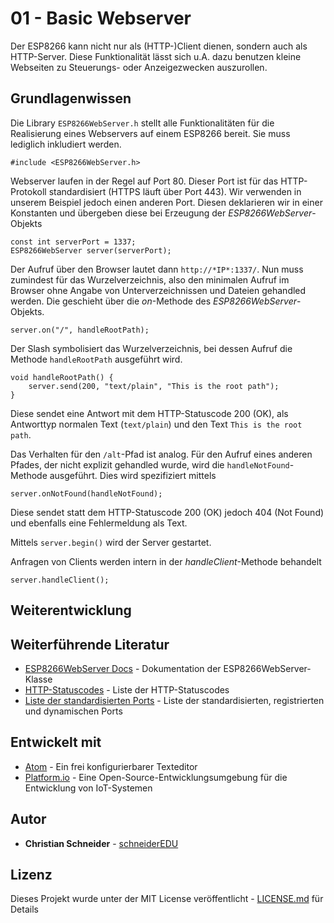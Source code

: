 # 01 - Basic Webserver

Der ESP8266 kann nicht nur als (HTTP-)Client dienen, sondern auch als HTTP-Server. Diese Funktionalität lässt sich u.A. dazu benutzen kleine Webseiten zu Steuerungs- oder Anzeigezwecken auszurollen.

## Grundlagenwissen

Die Library `ESP8266WebServer.h` stellt alle Funktionalitäten für die Realisierung eines Webservers auf einem ESP8266 bereit. Sie muss lediglich inkludiert werden.

```
#include <ESP8266WebServer.h>
```

Webserver laufen in der Regel auf Port 80. Dieser Port ist für das HTTP-Protokoll standardisiert (HTTPS läuft über Port 443). Wir verwenden in unserem Beispiel jedoch einen anderen Port. Diesen deklarieren wir in einer Konstanten und übergeben diese bei Erzeugung der *ESP8266WebServer*-Objekts

```
const int serverPort = 1337;
ESP8266WebServer server(serverPort);
```

Der Aufruf über den Browser lautet dann `http://*IP*:1337/`.
Nun muss zumindest für das Wurzelverzeichnis, also den minimalen Aufruf im Browser ohne Angabe von Unterverzeichnissen und Dateien gehandled werden. Die geschieht über die *on*-Methode des *ESP8266WebServer*-Objekts.

```
server.on("/", handleRootPath);
```

Der Slash symbolisiert das Wurzelverzeichnis, bei dessen Aufruf die Methode `handleRootPath` ausgeführt wird.

```
void handleRootPath() {
    server.send(200, "text/plain", "This is the root path");
}
```

Diese sendet eine Antwort mit dem HTTP-Statuscode 200 (OK), als Antworttyp normalen Text (`text/plain`) und den Text `This is the root path`.

Das Verhalten für den `/alt`-Pfad ist analog. Für den Aufruf eines anderen Pfades, der nicht explizit gehandled wurde, wird die `handleNotFound`-Methode ausgeführt. Dies wird spezifiziert mittels

```
server.onNotFound(handleNotFound);
```

Diese sendet statt dem HTTP-Statuscode 200 (OK) jedoch 404 (Not Found) und ebenfalls eine Fehlermeldung als Text.

Mittels `server.begin()` wird der Server gestartet.

Anfragen von Clients werden intern in der *handleClient*-Methode behandelt

```
server.handleClient();
```

## Weiterentwicklung



## Weiterführende Literatur

* [ESP8266WebServer Docs](https://links2004.github.io/Arduino/d3/d58/class_e_s_p8266_web_server.html) - Dokumentation der ESP8266WebServer-Klasse
* [HTTP-Statuscodes](https://de.wikipedia.org/wiki/HTTP-Statuscode) - Liste der HTTP-Statuscodes
* [Liste der standardisierten Ports](https://de.wikipedia.org/wiki/Liste_der_standardisierten_Ports) - Liste der standardisierten, registrierten und dynamischen Ports

## Entwickelt mit

* [Atom](https://atom.io/) - Ein frei konfigurierbarer Texteditor
* [Platform.io](https://platformio.org/) - Eine Open-Source-Entwicklungsumgebung für die Entwicklung von IoT-Systemen

## Autor

* **Christian Schneider** - [schneiderEDU](https://github.com/schneiderEDU)

## Lizenz

Dieses Projekt wurde unter der MIT License veröffentlicht -  [LICENSE.md](LICENSE.md) für Details
